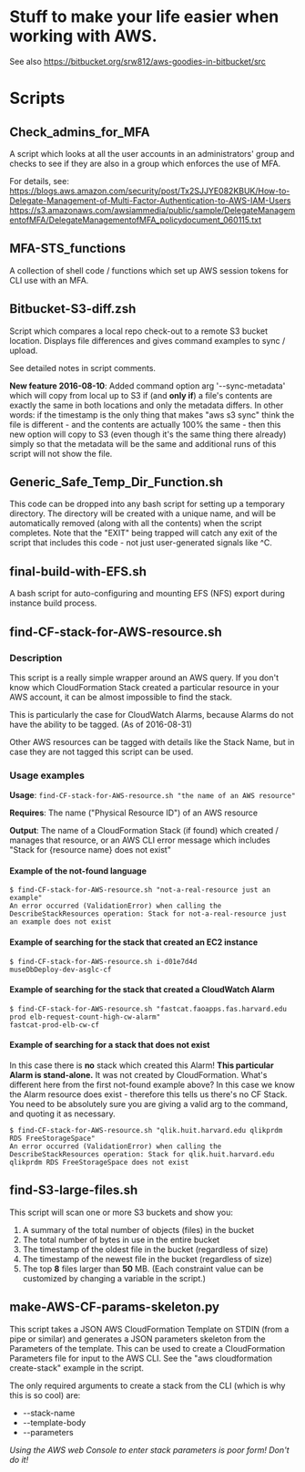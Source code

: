 Stuff to make your life easier when working with AWS.
==================

See also https://bitbucket.org/srw812/aws-goodies-in-bitbucket/src


Scripts
==================


Check_admins_for_MFA
----------------------
A script which looks at all the user accounts in an administrators' group and checks to see if they are also in 
a group which enforces the use of MFA.

For details, see:
https://blogs.aws.amazon.com/security/post/Tx2SJJYE082KBUK/How-to-Delegate-Management-of-Multi-Factor-Authentication-to-AWS-IAM-Users
https://s3.amazonaws.com/awsiammedia/public/sample/DelegateManagementofMFA/DelegateManagementofMFA_policydocument_060115.txt




MFA-STS_functions
----------------------
A collection of shell code / functions which set up AWS session tokens for CLI use with an MFA.




Bitbucket-S3-diff.zsh
-------------
Script which compares a local repo check-out to a remote S3 bucket location. Displays file differences
and gives command examples to sync / upload.

See detailed notes in script comments.

**New feature 2016-08-10**: Added command option arg '--sync-metadata' which will copy from local up to
S3 if (and **only if**) a file's contents are exactly the same in both locations and only the 
metadata differs. In other words: if the timestamp is the only thing that makes "aws s3 sync"
think the file is different - and the contents are actually 100% the same - then this new option will
copy to S3 (even though it's the same thing there already) simply so that the metadata will be the same
and additional runs of this script will not show the file.




Generic_Safe_Temp_Dir_Function.sh
---------------------------------
This code can be dropped into any bash script for setting up a temporary
directory. The directory will be created with a unique name, and will
be automatically removed (along with all the contents) when the script
completes. Note that the "EXIT" being trapped will catch any exit of the 
script that includes this code - not just user-generated signals like ^C.




## final-build-with-EFS.sh

A bash script for auto-configuring and mounting EFS (NFS) export during instance build process.




## find-CF-stack-for-AWS-resource.sh


### Description
This script is a really simple wrapper around an AWS query. If you don't know
which CloudFormation Stack created a particular resource in your AWS account,
it can be almost impossible to find the stack. 

This is particularly the case for 
CloudWatch Alarms, because Alarms do not have the ability to be tagged. (As of 2016-08-31)

Other AWS resources can be tagged with details like the Stack Name, but 
in case they are not tagged this script can be used.


### Usage examples

__Usage__: `find-CF-stack-for-AWS-resource.sh "the name of an AWS resource"`

__Requires__: The name ("Physical Resource ID") of an AWS resource

__Output__: The name of a CloudFormation Stack (if found) which created / manages that resource,
or an AWS CLI error message which includes "Stack for {resource name} does not exist"

#### Example of the not-found language
```
$ find-CF-stack-for-AWS-resource.sh "not-a-real-resource just an example"
An error occurred (ValidationError) when calling the DescribeStackResources operation: Stack for not-a-real-resource just an example does not exist
```

#### Example of searching for the stack that created an EC2 instance
```
$ find-CF-stack-for-AWS-resource.sh i-d01e7d4d
museDbDeploy-dev-asglc-cf
```

#### Example of searching for the stack that created a CloudWatch Alarm
```
$ find-CF-stack-for-AWS-resource.sh "fastcat.faoapps.fas.harvard.edu prod elb-request-count-high-cw-alarm"
fastcat-prod-elb-cw-cf
```

#### Example of searching for a stack that does not exist
In this case there is __no__ stack which created this Alarm! __This particular Alarm is stand-alone.__ It was 
not created by CloudFormation. What's different here from the first not-found example above? In this case
we know the Alarm resource does exist - therefore this tells us there's no CF Stack. You need to be absolutely
sure you are giving a valid arg to the command, and quoting it as necessary.
```
$ find-CF-stack-for-AWS-resource.sh "qlik.huit.harvard.edu qlikprdm RDS FreeStorageSpace"
An error occurred (ValidationError) when calling the DescribeStackResources operation: Stack for qlik.huit.harvard.edu qlikprdm RDS FreeStorageSpace does not exist
```






find-S3-large-files.sh
-----------------------------
This script will scan one or more S3 buckets and show you:

1. A summary of the total number of objects (files) in the bucket
2. The total number of bytes in use in the entire bucket
3. The timestamp of the oldest file in the bucket (regardless of size)
4. The timestamp of the newest file in the bucket (regardless of size)
5. The top __8__ files larger than __50__ MB. (Each constraint value can be customized by changing a variable in the script.)



make-AWS-CF-params-skeleton.py
-------------------------------
This script takes a JSON AWS CloudFormation Template on STDIN (from a pipe or similar) 
and generates a JSON parameters skeleton from the Parameters of the template.
This can be used to create a CloudFormation Parameters file for input to the 
AWS CLI. See the "aws cloudformation create-stack" example in the script.

The only required arguments to create a stack from the CLI (which is why this 
is so cool) are:

* --stack-name
* --template-body
* --parameters

_Using the AWS web Console to enter stack parameters is poor form! Don't do it!_
